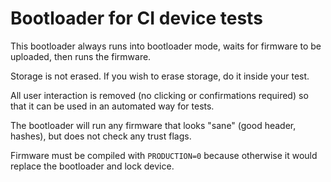 # Bootloader for CI device tests

This bootloader always runs into bootloader mode, waits for firmware to be
uploaded, then runs the firmware.

Storage is not erased. If you wish to erase storage, do it inside your test.

All user interaction is removed (no clicking or confirmations required)
so that it can be used in an automated way for tests.

The bootloader will run any firmware that looks "sane" (good header, hashes),
but does not check any trust flags.

Firmware must be compiled with `PRODUCTION=0` because otherwise it would
replace the bootloader and lock device.

